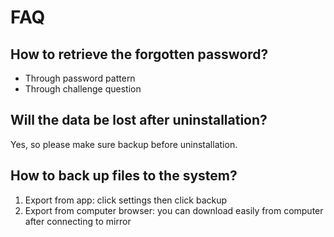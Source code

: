 # FAQ

## How to retrieve the forgotten password?

- Through password pattern
- Through challenge question

## Will the data be lost after uninstallation?

Yes, so please make sure backup before uninstallation.

## How to back up files to the system?

1. Export from app: click settings then click backup
2. Export from computer browser: you can download easily from computer after connecting to mirror
